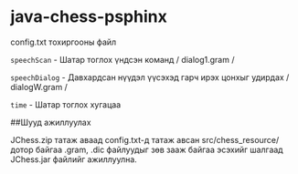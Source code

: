 # java-chess-psphinx

config.txt тохиргооны файл

`speechScan` - Шатар тоглох үндсэн команд / dialog1.gram /

`speechDialog` - Давхардсан нүүдэл үүсэхэд гарч ирэх цонхыг удирдах / dialogW.gram /

`time` - Шатар тоглох хугацаа

##Шууд ажиллуулах

JChess.zip татаж аваад config.txt-д татаж авсан src/chess_resource/ дотор байгаа .gram, .dic файлуудыг зөв зааж байгаа эсэхийг шалгаад JChess.jar файлийг ажиллуулна.